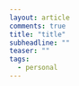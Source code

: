 ```yaml
---
layout: article
comments: true
title: "title"
subheadline: ""
teaser: ""
tags:
  - personal
---
```




